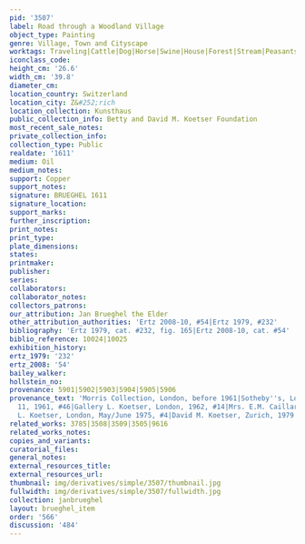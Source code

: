 ```yaml
---
pid: '3507'
label: Road through a Woodland Village
object_type: Painting
genre: Village, Town and Cityscape
worktags: Traveling|Cattle|Dog|Horse|Swine|House|Forest|Stream|Peasants|Road|Wagon
iconclass_code:
height_cm: '26.6'
width_cm: '39.8'
diameter_cm:
location_country: Switzerland
location_city: Z&#252;rich
location_collection: Kunsthaus
public_collection_info: Betty and David M. Koetser Foundation
most_recent_sale_notes:
private_collection_info:
collection_type: Public
realdate: '1611'
medium: Oil
medium_notes:
support: Copper
support_notes:
signature: BRUEGHEL 1611
signature_location:
support_marks:
further_inscription:
print_notes:
print_type:
plate_dimensions:
states:
printmaker:
publisher:
series:
collaborators:
collaborator_notes:
collectors_patrons:
our_attribution: Jan Brueghel the Elder
other_attribution_authorities: 'Ertz 2008-10, #54|Ertz 1979, #232'
bibliography: 'Ertz 1979, cat. #232, fig. 165|Ertz 2008-10, cat. #54'
biblio_reference: 10024|10025
exhibition_history:
ertz_1979: '232'
ertz_2008: '54'
bailey_walker:
hollstein_no:
provenance: 5901|5902|5903|5904|5905|5906
provenance_text: 'Morris Collection, London, before 1961|Sotheby''s, London, November
  11, 1961, #46|Gallery L. Koetser, London, 1962, #14|Mrs. E.M. Caillard, before 1968|Gallery
  L. Koetser, London, May/June 1975, #4|David M. Koetser, Zurich, 1979'
related_works: 3785|3508|3509|3505|9616
related_works_notes:
copies_and_variants:
curatorial_files:
general_notes:
external_resources_title:
external_resources_url:
thumbnail: img/derivatives/simple/3507/thumbnail.jpg
fullwidth: img/derivatives/simple/3507/fullwidth.jpg
collection: janbrueghel
layout: brueghel_item
order: '566'
discussion: '484'
---
```

